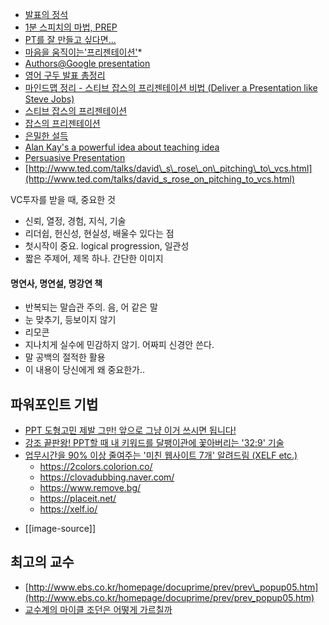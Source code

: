 
* [발표의 정석](https://drive.google.com/file/d/1uQ5VOXBNk_Nf6V5JUXhKl2pHZY5N1wA4/view)
* [1분 스피치의 마법, PREP](https://inuit.co.kr/1437)
* [PT를 잘 만들고 싶다면...](http://twiny.tistory.com/1668)
* [마음을 움직이는'프리젠테이션'](http://moreover.co.kr/2460514 "http://moreover.co.kr/2460514")*
* [Authors@Google presentation](http://www.presentationzen.com/presentationzen/2008/04/authorsgoogle-p.html "http://www.presentationzen.com/presentationzen/2008/04/authorsgoogle-p.html")
* [영어 구두 발표 총정리](http://moai.tistory.com/498 "영어 구두 발표 총정리")
* [마인드맵 정리 - 스티브 잡스의 프리젠테이션 비법 (Deliver a Presentation like Steve Jobs)](http://mandki.tistory.com/39 "http://mandki.tistory.com/39")
* [스티브 잡스의 프리젠테이션](http://architect.tistory.com/442 "http://architect.tistory.com/442")
* [잡스의 프리젠테이션](http://blog.naver.com/knbawe/110032644932 "http://blog.naver.com/knbawe/110032644932")
* [은밀한 설득](http://inuit.co.kr/1561 "http://inuit.co.kr/1561")
* [Alan Kay's a powerful idea about teaching idea](http://moai.tistory.com/764 "http://moai.tistory.com/764")
* [Persuasive Presentation](http://neonebula.egloos.com/2208505 "http://neonebula.egloos.com/2208505")
* [http://www.ted.com/talks/david\_s\_rose\_on\_pitching\_to\_vcs.html](http://www.ted.com/talks/david_s_rose_on_pitching_to_vcs.html)


VC투자를 받을 때, 중요한 것

* 신뢰, 열정, 경험, 지식, 기술
* 리더쉽, 헌신성, 현실성, 배울수 있다는 점
* 첫시작이 중요. logical progression, 일관성
* 짧은 주제어, 제목 하나. 간단한 이미지

#### 명연사, 명연설, 명강연 책

* 반복되는 말습관 주의. 음, 어 같은 말
* 눈 맞추기, 등보이지 않기
* 리모콘
* 지나치게 실수에 민감하지 않기. 어짜피 신경안 쓴다.
* 말 공백의 절적한 활용
* 이 내용이 당신에게 왜 중요한가..

## 파워포인트 기법
- [PPT 도형고민 제발 그만! 앞으로 그냥 이거 쓰시면 됩니다!](https://www.youtube.com/watch?v=XMSz_fwMb5M)
- [강조 끝판왕! PPT할 때 내 키워드를 달팽이관에 꽃아버리는 '32:9' 기술](https://www.youtube.com/watch?v=q8zMAZa8Jwo)
- [업무시간을 90% 이상 줄여주는 '미친 웹사이트 7개' 알려드림 (XELF etc.)](https://www.youtube.com/watch?v=-iD7xNi7ly8)
  - https://2colors.colorion.co/ 
  - https://clovadubbing.naver.com/
  - https://www.remove.bg/
  - https://placeit.net/
  - https://xelf.io/
* [[image-source]]

## 최고의 교수
* [http://www.ebs.co.kr/homepage/docuprime/prev/prev\_popup05.htm](http://www.ebs.co.kr/homepage/docuprime/prev/prev_popup05.htm)
* [교수계의 마이클 조던은 어떻게 가르칠까](http://news.naver.com/main/read.nhn?mode=LSD&mid=sec&sid1=102&oid=006&aid=0000027785)
